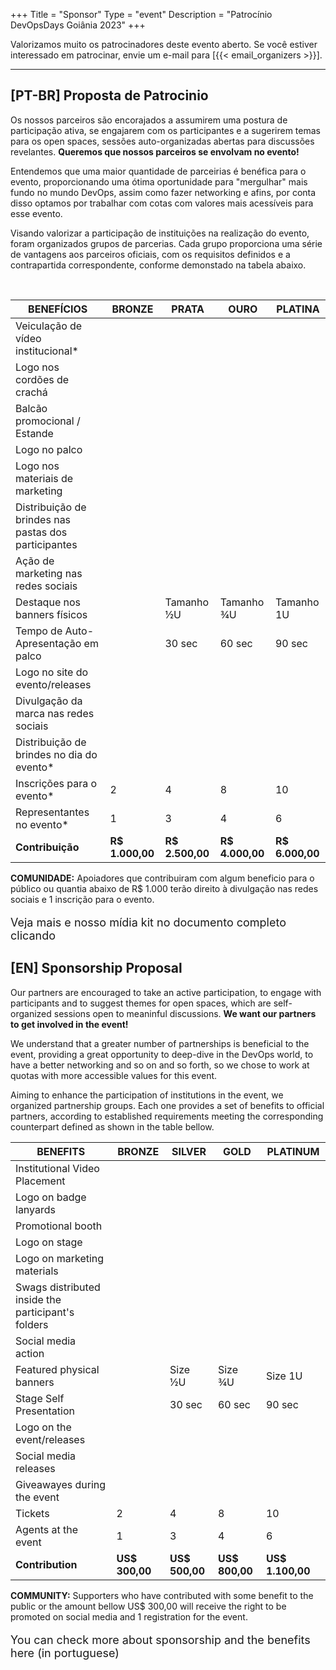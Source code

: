 +++
Title = "Sponsor"
Type = "event"
Description = "Patrocínio DevOpsDays Goiânia 2023"
+++

Valorizamos muito os patrocinadores deste evento aberto. Se você estiver interessado em patrocinar, envie um e-mail para [{{< email_organizers >}}].

<hr>
<div>
<h2>[PT-BR] Proposta de Patrocinio</h2>
<p>
Os nossos parceiros são encorajados a assumirem uma postura de participação ativa, se engajarem com os participantes e a sugerirem temas para os open spaces, sessões auto-organizadas abertas para discussões revelantes. <strong>Queremos que nossos parceiros se envolvam no evento!</strong>
</p>
<p>
Entendemos que uma maior quantidade de parceirias é benéfica para o evento, proporcionando uma ótima oportunidade para "mergulhar" mais fundo no mundo DevOps, assim como fazer networking e afins, por conta disso optamos por trabalhar com cotas com valores mais acessíveis para esse evento.
</p>
<p>
Visando valorizar a participação de instituições na realização do evento, foram organizados grupos de parcerias. Cada grupo proporciona uma série de vantagens aos parceiros oficiais, com os requisitos definidos e a contrapartida correspondente, conforme demonstado na tabela abaixo.
</p>
</div>
<br>

<div class="table-responsive text-center">

  <table class="table table-bordered table-hover table-responsive-md">
    <thead class="thead-light">
      <th>BENEFÍCIOS</th>
        <th>BRONZE</th>
        <th>PRATA</th>
        <th>OURO</th>
        <th>PLATINA</th>
    </thead>
    <tr>
      <td>Veiculação de vídeo institucional*</td>
      <td></td>
      <td></td>
      <td></td>
      <td><i class="fa fa-check"></i></td>
    </tr>
    <tr>
      <td>Logo nos cordões de crachá</td>
      <td></td>
      <td></td>
      <td></td>
      <td><i class="fa fa-check"></i></td>
    </tr>
    <tr>
      <td>Balcão promocional / Estande</td>
      <td></td>
      <td></td>
      <td><i class="fa fa-check"></i></td>
      <td><i class="fa fa-check"></i></td>
    </tr>
    <tr>
      <td>Logo no palco</td>
      <td></td>
      <td></td>
      <td><i class="fa fa-check"></i></td>
      <td><i class="fa fa-check"></i></td>
    </tr>
    <tr>
      <td>Logo nos materiais de marketing</td>
      <td></td>
      <td><i class="fa fa-check"></i></td>
      <td><i class="fa fa-check"></i></td>
      <td><i class="fa fa-check"></i></td>
    </tr>
    <tr>
      <td>Distribuição de brindes nas pastas dos participantes</td>
      <td></td>
      <td><i class="fa fa-check"></i></td>
      <td><i class="fa fa-check"></i></td>
      <td><i class="fa fa-check"></i></td>
    </tr>
    <tr>
      <td>Ação de marketing nas redes sociais</td>
      <td></td>
      <td><i class="fa fa-check"></i></td>
      <td><i class="fa fa-check"></i></td>
      <td><i class="fa fa-check"></i></td>
    </tr>
    <tr>
      <td>Destaque nos banners físicos</td>
      <td></td>
      <td>Tamanho ½U</td>
      <td>Tamanho ¾U</td>
      <td>Tamanho 1U</td>
    </tr>
    <tr>
      <td>Tempo de Auto-Apresentação em palco</td>
      <td></td>
      <td>30 sec</td>
      <td>60 sec</td>
      <td>90 sec</td>
    </tr>
    <tr>
      <td>Logo no site do evento/releases</td>
      <td><i class="fa fa-check"></i></td>
      <td><i class="fa fa-check"></i></td>
      <td><i class="fa fa-check"></i></td>
      <td><i class="fa fa-check"></i></td>
    </tr>
    <tr>
      <td>Divulgação da marca nas redes sociais</td>
      <td><i class="fa fa-check"></i></td>
      <td><i class="fa fa-check"></i></td>
      <td><i class="fa fa-check"></i></td>
      <td><i class="fa fa-check"></i></td>
    </tr>
    <tr>
      <td>Distribuição de brindes no dia do evento*</td>
      <td><i class="fa fa-check"></i></td>
      <td><i class="fa fa-check"></i></td>
      <td><i class="fa fa-check"></i></td>
      <td><i class="fa fa-check"></i></td>
    </tr>
    <tr>
      <td>Inscrições para o evento*</td>
      <td>2</td>
      <td>4</td>
      <td>8</td>
      <td>10</td>
    </tr>
    <tr>
      <td>Representantes no evento*</td>
      <td>1</td>
      <td>3</td>
      <td>4</td>
      <td>6</td>
    </tr>
    <tr>
      <td><b>Contribuição</b></td>
      <td><b>R$ 1.000,00</b></td>
      <td><b>R$ 2.500,00</b></td>
      <td><b>R$ 4.000,00</b></td>
      <td><b>R$ 6.000,00</b></td>
    </tr>
  </table>
</div>
<div>
  <p><strong>COMUNIDADE:</strong> Apoiadores que contribuiram com algum beneficio para o público ou quantia abaixo de  R$ 1.000 terão direito à divulgação nas redes sociais e 1 inscrição para o evento.</p>
    <p style="font-size:18px">Veja mais e nosso mídia kit no documento completo clicando<a href=""><i class="fa fa-download" style="font-size:30px"></i></a></p>
</div>

<!--EN-->
<div>
<h2>[EN] Sponsorship Proposal</h2>
<p>
Our partners are encouraged to take an active participation, to engage with participants and to suggest themes for open spaces, which are self-organized sessions open to meaninful discussions. <strong>We want our partners to get involved in the event!</strong>
</p>
<p>
We understand that a greater number of partnerships is beneficial to the event, providing a great opportunity to deep-dive in the DevOps world, to have a better networking and so on and so forth, so we chose to work at quotas with more accessible values for this event.
</p>
<p>
Aiming to enhance the participation of institutions in the event, we organized partnership groups. Each one provides a set of benefits to official partners, according to established requirements meeting the corresponding counterpart defined as shown in the table bellow.
</p>
</div>

<div class="table-responsive text-center">

  <table class="table table-bordered table-hover table-responsive-md">
    <thead class="thead-light">
      <th>BENEFITS</th>
        <th>BRONZE</th>
        <th>SILVER</th>
        <th>GOLD</th>
        <th>PLATINUM</th>
    </thead>
    <tr>
      <td>Institutional Video Placement</td>
      <td></td>
      <td></td>
      <td></td>
      <td><i class="fa fa-check"></i></td>
    </tr>
    <tr>
      <td>Logo on badge lanyards</td>
      <td></td>
      <td></td>
      <td></td>
      <td><i class="fa fa-check"></i></td>
    </tr>
    <tr>
      <td>Promotional booth</td>
      <td></td>
      <td></td>
      <td><i class="fa fa-check"></i></td>
      <td><i class="fa fa-check"></i></td>
    </tr>
    <tr>
      <td>Logo on stage</td>
      <td></td>
      <td></td>
      <td><i class="fa fa-check"></i></td>
      <td><i class="fa fa-check"></i></td>
    </tr>
    <tr>
      <td>Logo on marketing materials</td>
      <td></td>
      <td><i class="fa fa-check"></i></td>
      <td><i class="fa fa-check"></i></td>
      <td><i class="fa fa-check"></i></td>
    </tr>
    <tr>
      <td>Swags distributed inside the participant's folders</td>
      <td></td>
      <td><i class="fa fa-check"></i></td>
      <td><i class="fa fa-check"></i></td>
      <td><i class="fa fa-check"></i></td>
    </tr>
    <tr>
      <td>Social media action</td>
      <td></td>
      <td><i class="fa fa-check"></i></td>
      <td><i class="fa fa-check"></i></td>
      <td><i class="fa fa-check"></i></td>
    </tr>
    <tr>
      <td>Featured physical banners</td>
      <td></td>
      <td>Size ½U</td>
      <td>Size ¾U</td>
      <td>Size 1U</td>
    </tr>
    <tr>
      <td>Stage Self Presentation</td>
      <td></td>
      <td>30 sec</td>
      <td>60 sec</td>
      <td>90 sec</td>
    </tr>
    <tr>
      <td>Logo on the event/releases</td>
      <td><i class="fa fa-check"></i></td>
      <td><i class="fa fa-check"></i></td>
      <td><i class="fa fa-check"></i></td>
      <td><i class="fa fa-check"></i></td>
    </tr>
    <tr>
      <td>Social media releases</td>
      <td><i class="fa fa-check"></i></td>
      <td><i class="fa fa-check"></i></td>
      <td><i class="fa fa-check"></i></td>
      <td><i class="fa fa-check"></i></td>
    </tr>
    <tr>
      <td>Giveawayes during the event</td>
      <td><i class="fa fa-check"></i></td>
      <td><i class="fa fa-check"></i></td>
      <td><i class="fa fa-check"></i></td>
      <td><i class="fa fa-check"></i></td>
    </tr>
    <tr>
      <td>Tickets</td>
      <td>2</td>
      <td>4</td>
      <td>8</td>
      <td>10</td>
    </tr>
    <tr>
      <td>Agents at the event</td>
      <td>1</td>
      <td>3</td>
      <td>4</td>
      <td>6</td>
    </tr>
    <tr>
      <td><b>Contribution</b></td>
      <td><b>US$ 300,00</b></td>
      <td><b>US$ 500,00</b></td>
      <td><b>US$ 800,00</b></td>
      <td><b>US$ 1.100,00</b></td>
    </tr>
  </table>
</div>
<div>
<p><strong>COMMUNITY:</strong> Supporters who have contributed with some benefit to the public or the amount bellow US$ 300,00 will receive the right to be promoted on social media and 1 registration for the event.</p>
    <p style="font-size:18px">You can check more about sponsorship and the benefits here (in portuguese) <a href="https://www.canva.com/design/DAFQR-lgFd8/eJAFn5Ne74UZTBM58v49Ag/view?utm_content=DAFQR-lgFd8&utm_campaign=designshare&utm_medium=link"><i class="fa fa-download" style="font-size:30px"></i></a></p>
</div>
